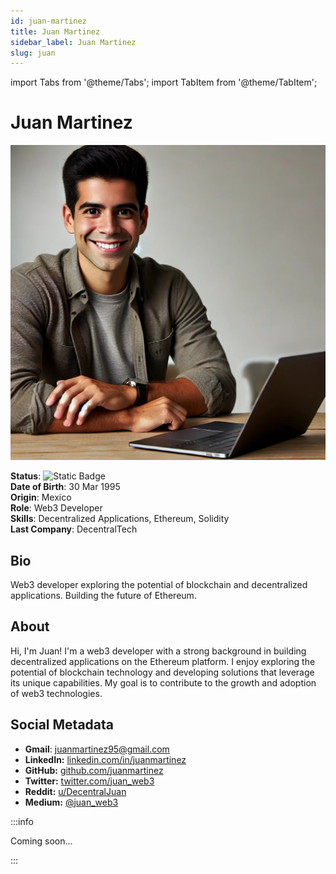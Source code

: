 ```yaml
---
id: juan-martinez
title: Juan Martinez
sidebar_label: Juan Martinez
slug: juan
---
```


import Tabs from '@theme/Tabs';
import TabItem from '@theme/TabItem';

# Juan Martinez

<Tabs>
<TabItem value="overview" label="Overview" default>

<img src="/img/juan-martinez.jpeg" class="avatar__photo avatar__photo--xl margin-bottom--md" />

**Status**: ![Static Badge](https://img.shields.io/badge/Not%20Ready-no?color=ff0000)  
**Date of Birth**: 30 Mar 1995  
**Origin**: Mexico  
**Role**: Web3 Developer  
**Skills**: Decentralized Applications, Ethereum, Solidity  
**Last Company**: DecentralTech

## Bio

Web3 developer exploring the potential of blockchain and decentralized applications. Building the future of Ethereum.

## About

Hi, I'm Juan! I'm a web3 developer with a strong background in building decentralized applications on the Ethereum platform. I enjoy exploring the potential of blockchain technology and developing solutions that leverage its unique capabilities. My goal is to contribute to the growth and adoption of web3 technologies.

## Social Metadata

- **Gmail**: juanmartinez95@gmail.com
- **LinkedIn:** [linkedin.com/in/juanmartinez](https://linkedin.com/in/juanmartinez)
- **GitHub:** [github.com/juanmartinez](https://github.com/juanmartinez)
- **Twitter:** [twitter.com/juan_web3](https://twitter.com/juan_web3)
- **Reddit:** [u/DecentralJuan](https://www.reddit.com/user/DecentralJuan)
- **Medium:** [@juan_web3](https://medium.com/@juan_web3)

</TabItem>

<TabItem value="chat" label="Chat" default>

:::info

Coming soon...

:::

</TabItem>
</Tabs>
